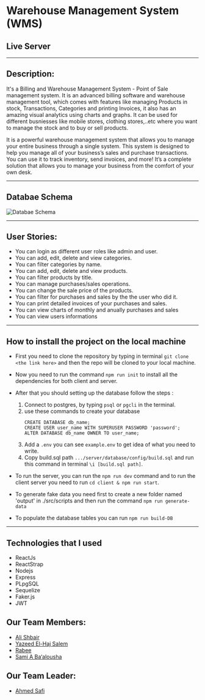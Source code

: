 # Warehouse Management System (WMS)
## Live Server
---
## Description:

It's a Billing and Warehouse Management System - Point of Sale management system. It is an advanced billing software and warehouse management tool, which comes with features like managing Products in stock, Transactions, Categories and printing Invoices, it also has an amazing visual analytics using charts and graphs. It can be used for different busniesses like mobile stores, clothing stores,..etc where you want to manage the stock and to buy or sell products.

It is a powerful warehouse management system that allows you to manage your entire business through a single system. This system is designed to help you manage all of your business’s sales and purchase transactions. You can use it to track inventory, send invoices, and more! It’s a complete solution that allows you to manage your business from the comfort of your own desk.

---
## Databae Schema 

![Databae Schema](https://user-images.githubusercontent.com/100903950/199322547-69ebe0ca-4491-464b-8288-593c214e4c38.png)


---
## User Stories:

- You can login as different user roles like admin and user.
- You can add, edit, delete and view categories.
- You can filter categories by name.
- You can add, edit, delete and view products.
- You can filter products by title.
- You can manage purchases/sales operations.
- You can change the sale price of the products.
- You can filter for purchases and sales by the the user who did it.
- You can print detailed invoices of your purchases and sales.
- You can view charts of monthly and anually purchases and sales
- You can view users informations


---
##  How to install the project on the local machine

- First you need to clone the repository by typing in terminal  ```git clone <the link here>``` and then the repo will be cloned to your local machine.
- Now you need to run the command `npm run init` to install all the dependencies for both client and server.
- After that you should setting up the database follow the steps :

    1.  Connect to postgres, by typing `psql` or `pgcli` in the terminal.
    2.  use these commands to create your database
        ```
        CREATE DATABASE db_name;
        CREATE USER user_name WITH SUPERUSER PASSWORD 'password';
        ALTER DATABASE db_name OWNER TO user_name;
        ```
    3.  Add a `.env` you can see ```example.env``` to get idea of what you need to write.
    4. Copy build.sql path ```.../server/database/config/build.sql``` and run this command in terminal ```\i [build.sql path]```.
- To run the server, you can run the `npm run dev` command and to run the client server you need to run `cd client & npm run start`.
- To generate fake data you need first to create a new folder named 'output' in ./src/scripts and then run the command `npm run generate-data`
- To populate the database tables you can run `npm run build-DB`
---
##  Technologies that I used

-  ReactJs
-  ReactStrap
-  Nodejs
-  Express
-  PLpgSQL
-  Sequelize
-  Faker.js
-  JWT


## Our Team Members:

- [Ali Shbair](https://github.com/ShbairAli)
- [Yazeed El-Haj Salem](https://github.com/ysalem-dev-89)
- [Rabee](https://github.com/Rabee96)
- [Sami A Ba‘alousha](https://github.com/sam96B)

## Our Team Leader:

- [Ahmed Safi](https://github.com/AhmedSafi97)
